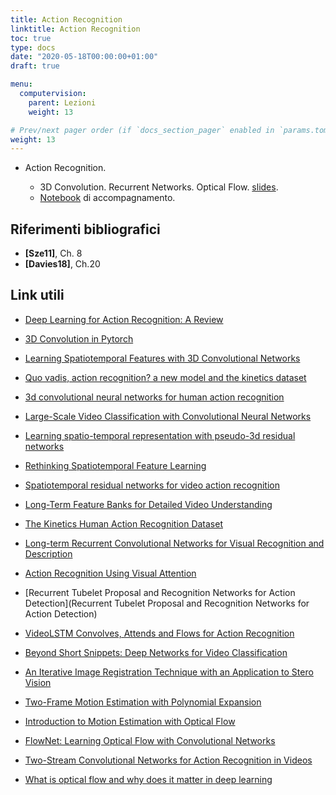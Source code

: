 ```yaml
---
title: Action Recognition
linktitle: Action Recognition
toc: true
type: docs
date: "2020-05-18T00:00:00+01:00"
draft: true

menu:
  computervision:
    parent: Lezioni
    weight: 13

# Prev/next pager order (if `docs_section_pager` enabled in `params.toml`)
weight: 13
---
```


-  Action Recognition.

   - 3D Convolution. Recurrent Networks. Optical Flow. [slides](../pdf/9a.Segmentation_part1.pdf).
   - [Notebook](https://github.com/gmanco/cv_notebooks/blob/master/10.action_recognition.ipynb) di accompagnamento.


## Riferimenti bibliografici

- **[Sze11]**, Ch. 8
- **[Davies18]**, Ch.20

## Link utili

- [Deep Learning for Action Recognition: A Review](•https://www.pyimagesearch.com/2019/11/25/human-activity-recognition-with-opencv-and-deep-learning/)

- [3D Convolution in Pytorch](https://towardsdatascience.com/pytorch-step-by-step-implementation-3d-convolution-neural-network-8bf38c70e8b3)

- [Learning Spatiotemporal Features with 3D Convolutional Networks](https://arxiv.org/pdf/1412.0767.pdf)

- [Quo vadis, action recognition? a new model and the kinetics dataset](https://arxiv.org/abs/1705.07750)

- [3d convolutional neural networks for human action recognition](https://www.dbs.ifi.lmu.de/~yu_k/icml2010_3dcnn.pdf)

- [Large-Scale Video Classification with Convolutional Neural Networks](https://static.googleusercontent.com/media/research.google.com/it//pubs/archive/42455.pdf)

- [Learning spatio-temporal representation with pseudo-3d residual networks](https://arxiv.org/abs/1711.10305)

- [Rethinking Spatiotemporal Feature Learning](https://arxiv.org/pdf/1712.04851.pdf)

- [Spatiotemporal residual networks for video action recognition](https://papers.nips.cc/paper/6433-spatiotemporal-residual-networks-for-video-action-recognition.pdf)

- [Long-Term Feature Banks for Detailed Video Understanding](https://arxiv.org/abs/1812.05038)

- [The Kinetics Human Action Recognition Dataset](https://arxiv.org/abs/1705.06950)

- [Long-term Recurrent Convolutional Networks for Visual Recognition and Description](https://arxiv.org/abs/1411.4389)

- [Action Recognition Using Visual Attention](https://arxiv.org/pdf/1511.04119.pdf)

- [Recurrent Tubelet Proposal and Recognition Networks for Action Detection](Recurrent Tubelet Proposal and Recognition Networks for Action Detection)

- [VideoLSTM Convolves, Attends and Flows for Action Recognition](https://arxiv.org/pdf/1607.01794.pdf)

- [Beyond Short Snippets: Deep Networks for Video Classification](https://arxiv.org/pdf/1503.08909.pdf)

- [An Iterative Image Registration Technique with an Application to Stero Vision](https://pdfs.semanticscholar.org/51fe/a461cf3724123c888cb9184474e176c12e61.pdf)

- [Two-Frame Motion Estimation with Polynomial Expansion](http://www.diva-portal.org/smash/get/diva2:273847/FULLTEXT01.pdf)

- [Introduction to Motion Estimation with Optical Flow](https://nanonets.com/blog/optical-flow/)

- [FlowNet: Learning Optical Flow with Convolutional Networks](https://arxiv.org/abs/1504.06852)

- [Two-Stream Convolutional Networks for Action Recognition in Videos](https://arxiv.org/pdf/1406.2199.pdf)

- [What is optical flow and why does it matter in deep learning](•https://medium.com/swlh/what-is-optical-flow-and-why-does-it-matter-in-deep-learning-b3278bb205b5)

  

